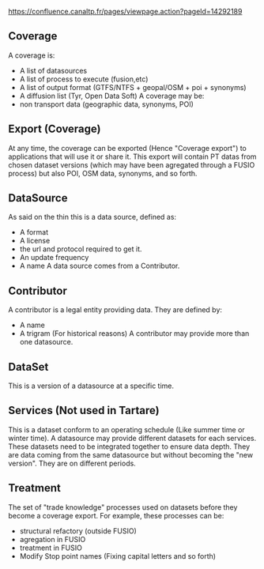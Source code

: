 https://confluence.canaltp.fr/pages/viewpage.action?pageId=14292189


## Coverage
A coverage is:
  * A list of datasources
  * A list of process to execute (fusion,etc)
  * A list of output format (GTFS/NTFS + geopal/OSM + poi + synonyms)
  * A diffusion list (Tyr, Open Data Soft)
A coverage may be:
  * non transport data (geographic data, synonyms, POI)
  

## Export (Coverage)
At any time, the coverage can be exported (Hence "Coverage export") to applications that will use it or share it.
This export will contain PT datas from chosen dataset versions (which may have been agregated through a FUSIO process) but also POI, OSM data, synonyms, and so forth.


## DataSource
As said on the thin this is a data source, defined as:
  * A format
  * A license
  * the url and protocol required to get it.
  * An update frequency
  * A name
A data source comes from a Contributor.


## Contributor
A contributor is a legal entity providing data. 
They are defined by:
  * A name
  * A trigram (For historical reasons)
A contributor may provide more than one datasource.

## DataSet
This is a version of a datasource at a specific time.

## Services (Not used in Tartare)
This is a dataset conform to an operating schedule (Like summer time or winter time).
A datasource may provide different datasets for each services. These datasets need to be integrated together to ensure data depth.
They are data coming from the same datasource but without becoming the "new version". They are on different periods.

## Treatment
The set of "trade knowledge" processes used on datasets before they become a coverage export.
For example, these processes can be:
  * structural refactory (outside FUSIO)
  * agregation in FUSIO
  * treatment in FUSIO
  * Modify Stop point names (Fixing capital letters and so forth)

